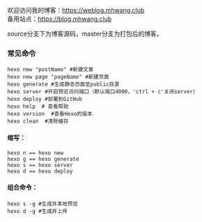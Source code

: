 欢迎访问我的博客：https://weblog.mhwang.club  
备用站点：https://blog.mhwang.club 


source分支下为博客源码，master分支为打包后的博客。

### 常见命令

    hexo new "postName" #新建文章
    hexo new page "pageName" #新建页面
    hexo generate #生成静态页面至public目录
    hexo server #开启预览访问端口（默认端口4000，'ctrl + c'关闭server）
    hexo deploy #部署到GitHub
    hexo help  # 查看帮助
    hexo version  #查看Hexo的版本
    hexo clean  #清除缓存
#### 缩写：

    hexo n == hexo new
    hexo g == hexo generate
    hexo s == hexo server
    hexo d == hexo deploy
#### 组合命令：

    hexo s -g #生成并本地预览
    hexo d -g #生成并上传